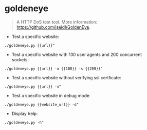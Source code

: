 # goldeneye

> A HTTP DoS test tool.
> More information: <https://github.com/jseidl/GoldenEye>.

- Test a specific website:

`./goldeneye.py {{url}}"`

- Test a specific website with 100 user agents and 200 concurrent sockets:

`./goldeneye.py {{url}} -u {{100}} -s {{200}}"`

- Test a specific website without verifying ssl certficate:

`./goldeneye.py {{url}} -n"`

- Test a specific website in debug mode:

`./goldeneye.py {{website_url}} -d"`

- Display help:

`./goldeneye.py -h"`
